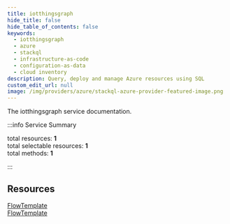 ```yaml
---
title: iotthingsgraph
hide_title: false
hide_table_of_contents: false
keywords:
  - iotthingsgraph
  - azure
  - stackql
  - infrastructure-as-code
  - configuration-as-data
  - cloud inventory
description: Query, deploy and manage Azure resources using SQL
custom_edit_url: null
image: /img/providers/azure/stackql-azure-provider-featured-image.png
---
```


The iotthingsgraph service documentation.

:::info Service Summary

<div class="row">
<div class="providerDocColumn">
<span>total resources:&nbsp;<b>1</b></span><br />
<span>total selectable resources:&nbsp;<b>1</b></span><br />
<span>total methods:&nbsp;<b>1</b></span><br />
</div>
</div>

:::

## Resources
<div class="row">
<div class="providerDocColumn">
<a href="/providers/azure/iotthingsgraph/FlowTemplate/">FlowTemplate</a>
</div>
<div class="providerDocColumn">
<a href="/providers/azure/iotthingsgraph/FlowTemplate/">FlowTemplate</a>
</div>
</div>